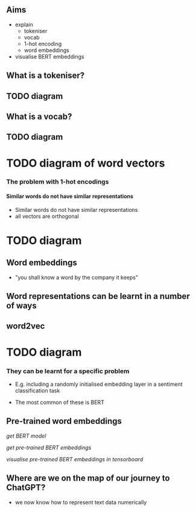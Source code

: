 ## Aims

- explain
  - tokeniser
  - vocab
  - 1-hot encoding
  - word embeddings
- visualise BERT embeddings

## What is a tokeniser?

## TODO diagram

## What is a vocab?

## TODO diagram

# TODO diagram of word vectors

### The problem with 1-hot encodings

#### Similar words do not have similar representations

- Similar words do not have similar representations
- all vectors are orthogonal

# TODO diagram

## Word embeddings

- "you shall know a word by the company it keeps"

## Word representations can be learnt in a number of ways

## word2vec

# TODO diagram

### They can be learnt for a specific problem

- E.g. including a randomly initialised embedding layer in a sentiment classification task

- The most common of these is BERT

## Pre-trained word embeddings

_get BERT model_

_get pre-trained BERT embeddings_

_visualise pre-trained BERT embeddings in tensorboard_

## Where are we on the map of our journey to ChatGPT?

- we now know how to represent text data numerically
